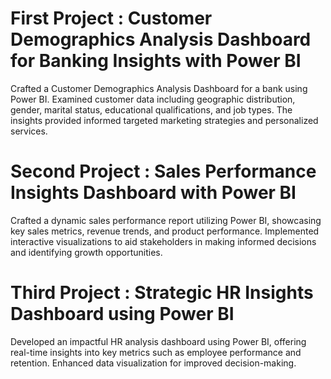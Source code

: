 # First Project : Customer Demographics Analysis Dashboard for Banking Insights with Power BI
Crafted a Customer Demographics Analysis Dashboard for a bank using Power BI. Examined customer data including geographic distribution, gender, marital status, educational qualifications, and job types. The insights provided informed targeted marketing strategies and personalized services.

# Second Project : Sales Performance Insights Dashboard with Power BI
Crafted a dynamic sales performance report utilizing Power BI, showcasing key sales metrics, revenue trends, and product performance. Implemented interactive visualizations to aid stakeholders in making informed decisions and identifying growth opportunities.

# Third Project : Strategic HR Insights Dashboard using Power BI
Developed an impactful HR analysis dashboard using Power BI, offering real-time insights into key metrics such as employee performance and retention. Enhanced data visualization for improved decision-making.


